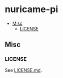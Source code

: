 # nuricame-pi

- [Misc](#misc)
  - [LICENSE](#license)

## Misc

### LICENSE

See [LICENSE.md](LICENSE.md).
